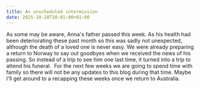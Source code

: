 ```yaml
---
title: An unscheduled intermission
date: 2025-10-28T10:01:00+01:00
---
```

As some may be aware, Anna's father passed this week. As his health had been deteriorating these past month so this was sadly not unexpected, although the death of a loved one is never easy. We were already preparing a return to Norway to say out goodbyes when we received the news of his passing. So instead of a trip to see him one last time, it turned into a trip to attend his funeral. 
For the next few weeks we are going to spend time with family so there will not be any updates to this blog during that time. Maybe I'll get around to a recapping these weeks once we return to Australia.
